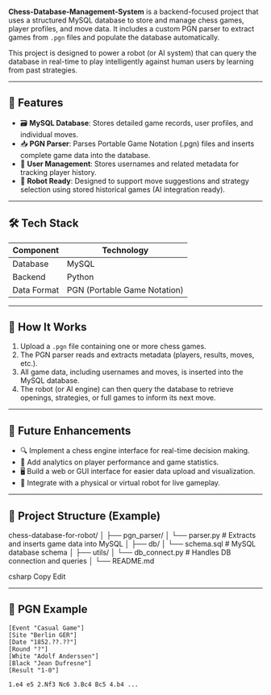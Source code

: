 
**Chess-Database-Management-System** is a backend-focused project that uses a structured MySQL database to store and manage chess games, player profiles, and move data. It includes a custom PGN parser to extract games from `.pgn` files and populate the database automatically.

This project is designed to power a robot (or AI system) that can query the database in real-time to play intelligently against human users by learning from past strategies.

---

## 🚀 Features

- 🗃️ **MySQL Database**: Stores detailed game records, user profiles, and individual moves.
- 📥 **PGN Parser**: Parses Portable Game Notation (.pgn) files and inserts complete game data into the database.
- 👤 **User Management**: Stores usernames and related metadata for tracking player history.
- 🤖 **Robot Ready**: Designed to support move suggestions and strategy selection using stored historical games (AI integration ready).

---

## 🛠️ Tech Stack

| Component       | Technology        |
|----------------|-------------------|
| Database        | MySQL             |
| Backend         | Python            |
| Data Format     | PGN (Portable Game Notation) |

---

## 🔄 How It Works

1. Upload a `.pgn` file containing one or more chess games.
2. The PGN parser reads and extracts metadata (players, results, moves, etc.).
3. All game data, including usernames and moves, is inserted into the MySQL database.
4. The robot (or AI engine) can then query the database to retrieve openings, strategies, or full games to inform its next move.

---

## 📌 Future Enhancements

- 🔍 Implement a chess engine interface for real-time decision making.
- 🧠 Add analytics on player performance and game statistics.
- 🖥️ Build a web or GUI interface for easier data upload and visualization.
- 🤖 Integrate with a physical or virtual robot for live gameplay.

---

## 📂 Project Structure (Example)
chess-database-for-robot/
│
├── pgn_parser/
│ └── parser.py # Extracts and inserts game data into MySQL
│
├── db/
│ └── schema.sql # MySQL database schema
│
├── utils/
│ └── db_connect.py # Handles DB connection and queries
│
└── README.md

csharp
Copy
Edit


---

## 🧠 PGN Example

```pgn
[Event "Casual Game"]
[Site "Berlin GER"]
[Date "1852.??.??"]
[Round "?"]
[White "Adolf Anderssen"]
[Black "Jean Dufresne"]
[Result "1-0"]

1.e4 e5 2.Nf3 Nc6 3.Bc4 Bc5 4.b4 ...


